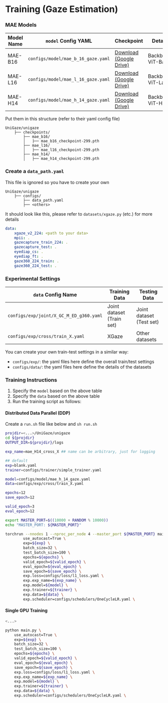 

# Training (Gaze Estimation)

### MAE Models
| Model Name | `model` Config YAML | Checkpoint | Details |
|------------|------------|------------|---------|
| MAE-B16 | `configs/model/mae_b_16_gaze.yaml` | [Download (Google Drive)](https://drive.google.com/drive/folders/1vz38f90jPrMwb_lByzJfaMgH6BEtB49f?usp=sharing) | Backbone: ViT-Base |
| MAE-L16 | `configs/model/mae_l_16_gaze.yaml` | [Download (Google Drive)](https://drive.google.com/drive/folders/1-diS5Ff826wysQeeXiBiDo2bn_5FB3a0?usp=sharing) | Backbone: ViT-Large |
| MAE-H14 | `configs/model/mae_h_14_gaze.yaml` | [Download (Google Drive)](https://drive.google.com/drive/folders/1W-SMVOLhj9PFU3XWrfbMCqY544DI7vtV?usp=sharing) | Backbone: ViT-Huge |


Put them in this structure (refer to their yaml config file)
```
UniGaze/unigaze
    ├── checkpoints/
        ├── mae_b16/
        │   ├── mae_b16_checkpoint-299.pth
        ├── mae_l16/
        │   ├── mae_l16_checkpoint-299.pth
        ├── mae_h14/
        │   ├── mae_h14_checkpoint-299.pth
```


### Create a `data_path.yaml`
This file is ignored so you have to create your own
```
UniGaze/unigaze
    ├── configs/
        ├── data_path.yaml
        ├── <others>
```
It should look like this, please refer to `datasets/xgaze.py` (etc.) for more details
```yaml
data:
    xgaze_v2_224: <path to your data>
    mpii: .
    gazecapture_train_224: .
    gazecapture_test: .
    eyediap_cs: .
    eyediap_ft: .
    gaze360_224_train: .
    gaze360_224_test: .
```

### Experimental Settings

| `data` Config Name | Training Data | Testing Data |
|-------------|--------------|--------------|
| `configs/exp/joint/X_GC_M_ED_g360.yaml` | Joint dataset (Train set) | Joint dataset (Test set)  |
| `configs/exp/cross/train_X.yaml` | XGaze | Other datasets |

You can create your own train-test settings in a similar way:
- `configs/exp/`: the yaml files here define the overall train/test settings
- `configs/data/`: the yaml files here define the details of the datasets


### Training Instructions

1. Specify the `model` based on the above table
2. Specify the `data` based on the above table
3. Run the training script as follows:


#### Distributed Data Parallel (DDP)

Create a `run.sh` file like below and `sh run.sh`

```bash
projdir=<...>/UniGaze/unigaze
cd ${projdir}
OUTPUT_DIR=${projdir}/logs

exp_name=mae_H14_cross_X ## name can be arbitrary, just for logging

## default
exp=blank.yaml
trainer=configs/trainer/simple_trainer.yaml

model=configs/model/mae_h_14_gaze.yaml
data=configs/exp/cross/train_X.yaml

epochs=12
save_epoch=12

valid_epoch=3
eval_epoch=12

export MASTER_PORT=$((10000 + RANDOM % 10000)) 
echo "MASTER_PORT: ${MASTER_PORT}"

torchrun --nnodes 1 --nproc_per_node 4 --master_port ${MASTER_PORT} main.py \
        use_autocast=True \
        exp=${exp} \
        batch_size=32 \
        test_batch_size=100 \
        epochs=${epochs} \
        valid_epoch=${valid_epoch} \
        eval_epoch=${eval_epoch} \
        save_epoch=${save_epoch} \
        exp.loss=configs/loss/l1_loss.yaml \
        exp.exp_name=${exp_name} \
        exp.model=${model} \
        exp.trainer=${trainer} \
        exp.data=${data} \
        exp.scheduler=configs/schedulers/OneCycleLR.yaml \
```


#### Single GPU Training
```bash
<...>

python main.py \
    use_autocast=True \
    exp=${exp} \
    batch_size=32 \
    test_batch_size=100 \
    epochs=${epochs} \
    valid_epoch=${valid_epoch} \
    eval_epoch=${eval_epoch} \
    save_epoch=${save_epoch} \
    exp.loss=configs/loss/l1_loss.yaml \
    exp.exp_name=${exp_name} \
    exp.model=${model} \
    exp.trainer=${trainer} \
    exp.data=${data} \
    exp.scheduler=configs/schedulers/OneCycleLR.yaml \

```